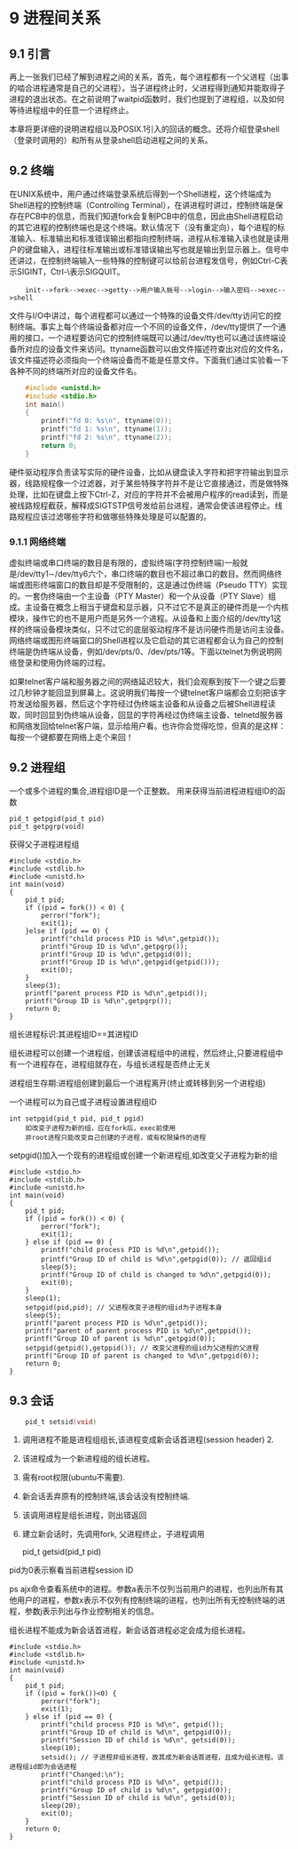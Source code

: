 # 9  进程间关系

## 9.1 引言

再上一张我们已经了解到进程之间的关系，首先，每个进程都有一个父进程（出事的啮合进程通常是自己的父进程）。当子进程终止时，父进程得到通知并能取得子进程的退出状态。在之前说明了waitpid函数时，我们也提到了进程组，以及如何等待进程组中的任意一个进程终止。

本章将更详细的说明进程组以及POSIX.1引入的回话的概念。还将介绍登录shell（登录时调用的）和所有从登录shell启动进程之间的关系。

## 9.2  终端

在UNIX系统中，用户通过终端登录系统后得到一个Shell进程，这个终端成为Shell进程的控制终端（Controlling Terminal），在讲进程时讲过，控制终端是保存在PCB中的信息，而我们知道fork会复制PCB中的信息，因此由Shell进程启动的其它进程的控制终端也是这个终端。默认情况下（没有重定向），每个进程的标准输入、标准输出和标准错误输出都指向控制终端，进程从标准输入读也就是读用户的键盘输入，进程往标准输出或标准错误输出写也就是输出到显示器上。信号中还讲过，在控制终端输入一些特殊的控制键可以给前台进程发信号，例如Ctrl-C表示SIGINT，Ctrl-\表示SIGQUIT。

```
	init-->fork-->exec-->getty-->用户输入帐号-->login-->输入密码-->exec-->shell
```
文件与I/O中讲过，每个进程都可以通过一个特殊的设备文件/dev/tty访问它的控制终端。事实上每个终端设备都对应一个不同的设备文件，/dev/tty提供了一个通用的接口，一个进程要访问它的控制终端既可以通过/dev/tty也可以通过该终端设备所对应的设备文件来访问。ttyname函数可以由文件描述符查出对应的文件名，该文件描述符必须指向一个终端设备而不能是任意文件。下面我们通过实验看一下各种不同的终端所对应的设备文件名。

```c
	#include <unistd.h>
	#include <stdio.h>
	int main()
	{
		printf("fd 0: %s\n", ttyname(0));
		printf("fd 1: %s\n", ttyname(1));
		printf("fd 2: %s\n", ttyname(2));
		return 0;
	}
```

硬件驱动程序负责读写实际的硬件设备，比如从键盘读入字符和把字符输出到显示器，线路规程像一个过滤器，对于某些特殊字符并不是让它直接通过，而是做特殊处理，比如在键盘上按下Ctrl-Z，对应的字符并不会被用户程序的read读到，而是被线路规程截获，解释成SIGTSTP信号发给前台进程，通常会使该进程停止。线路规程应该过滤哪些字符和做哪些特殊处理是可以配置的。

### 9.1.1  网络终端

虚拟终端或串口终端的数目是有限的，虚拟终端(字符控制终端)一般就是/dev/tty1∼/dev/tty6六个，串口终端的数目也不超过串口的数目。然而网络终端或图形终端窗口的数目却是不受限制的，这是通过伪终端（Pseudo TTY）实现的。一套伪终端由一个主设备（PTY Master）和一个从设备（PTY Slave）组成。主设备在概念上相当于键盘和显示器，只不过它不是真正的硬件而是一个内核模块，操作它的也不是用户而是另外一个进程。从设备和上面介绍的/dev/tty1这样的终端设备模块类似，只不过它的底层驱动程序不是访问硬件而是访问主设备。网络终端或图形终端窗口的Shell进程以及它启动的其它进程都会认为自己的控制终端是伪终端从设备，例如/dev/pts/0、/dev/pts/1等。下面以telnet为例说明网络登录和使用伪终端的过程。

如果telnet客户端和服务器之间的网络延迟较大，我们会观察到按下一个键之后要过几秒钟才能回显到屏幕上。这说明我们每按一个键telnet客户端都会立刻把该字符发送给服务器，然后这个字符经过伪终端主设备和从设备之后被Shell进程读取，同时回显到伪终端从设备，回显的字符再经过伪终端主设备、telnetd服务器和网络发回给telnet客户端，显示给用户看。也许你会觉得吃惊，但真的是这样：每按一个键都要在网络上走个来回！

## 9.2  进程组

一个或多个进程的集合,进程组ID是一个正整数。 用来获得当前进程进程组ID的函数

	pid_t getpgid(pid_t pid)
	pid_t getpgrp(void)

获得父子进程进程组

	#include <stdio.h>
	#include <stdlib.h>
	#include <unistd.h>
	int main(void)
	{
		pid_t pid;
		if ((pid = fork()) < 0) {
			perror("fork");
			exit(1);
		}else if (pid == 0) {
			printf("child process PID is %d\n",getpid());
			printf("Group ID is %d\n",getpgrp());
			printf("Group ID is %d\n",getpgid(0));
			printf("Group ID is %d\n",getpgid(getpid()));
			exit(0);
		}
		sleep(3);
		printf("parent process PID is %d\n",getpid());
		printf("Group ID is %d\n",getpgrp());
		return 0;
	}

组长进程标识:其进程组ID==其进程ID

组长进程可以创建一个进程组，创建该进程组中的进程，然后终止,只要进程组中有一个进程存在，进程组就存在，与组长进程是否终止无关

进程组生存期:进程组创建到最后一个进程离开(终止或转移到另一个进程组)

一个进程可以为自己或子进程设置进程组ID

	int setpgid(pid_t pid, pid_t pgid)
		如改变子进程为新的组，应在fork后，exec前使用
		非root进程只能改变自己创建的子进程，或有权限操作的进程

setpgid()加入一个现有的进程组或创建一个新进程组,如改变父子进程为新的组

	#include <stdio.h>
	#include <stdlib.h>
	#include <unistd.h>
	int main(void)
	{
		pid_t pid;
		if ((pid = fork()) < 0) {
			perror("fork");
			exit(1);
		} else if (pid == 0) {
			printf("child process PID is %d\n",getpid());
			printf("Group ID of child is %d\n",getpgid(0)); // 返回组id
			sleep(5);
			printf("Group ID of child is changed to %d\n",getpgid(0));
			exit(0);
		}
		sleep(1);
		setpgid(pid,pid); // 父进程改变子进程的组id为子进程本身
		sleep(5);
		printf("parent process PID is %d\n",getpid());
		printf("parent of parent process PID is %d\n",getppid());
		printf("Group ID of parent is %d\n",getpgid(0));
		setpgid(getpid(),getppid()); // 改变父进程的组id为父进程的父进程
		printf("Group ID of parent is changed to %d\n",getpgid(0));
		return 0;
	}

## 9.3  会话

```c
	pid_t setsid(void)
```
1. 调用进程不能是进程组组长,该进程变成新会话首进程(session header) 2.
2. 该进程成为一个新进程组的组长进程。
3. 需有root权限(ubuntu不需要).
4. 新会话丢弃原有的控制终端,该会话没有控制终端.
5. 该调用进程是组长进程，则出错返回
6. 建立新会话时，先调用fork, 父进程终止，子进程调用

	pid_t getsid(pid_t pid)

pid为0表示察看当前进程session ID

ps ajx命令查看系统中的进程。参数a表示不仅列当前用户的进程，也列出所有其他用户的进程，参数x表示不仅列有控制终端的进程，也列出所有无控制终端的进程，参数j表示列出与作业控制相关的信息。

组长进程不能成为新会话首进程，新会话首进程必定会成为组长进程。

	#include <stdio.h>
	#include <stdlib.h>
	#include <unistd.h>
	int main(void)
	{
		pid_t pid;
		if ((pid = fork())<0) {
			perror("fork");
			exit(1);
		} else if (pid == 0) {
			printf("child process PID is %d\n", getpid());
			printf("Group ID of child is %d\n", getpgid(0));
			printf("Session ID of child is %d\n", getsid(0));
			sleep(10);
			setsid(); // 子进程非组长进程，故其成为新会话首进程，且成为组长进程。该进程组id即为会话进程
			printf("Changed:\n");
			printf("child process PID is %d\n", getpid());
			printf("Group ID of child is %d\n", getpgid(0));
			printf("Session ID of child is %d\n", getsid(0));
			sleep(20);
			exit(0);
		}
		return 0;
	}


